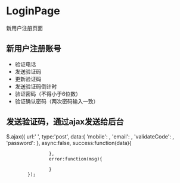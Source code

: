 # LoginPage
新用户注册页面

## 新用户注册账号
+ 验证电话
+ 发送验证码
+ 更新验证码
+ 发送验证码倒计时
+ 验证密码（不得小于6位数）
+ 验证确认密码（两次密码输入一致）

## 发送验证码，通过ajax发送给后台
$.ajax({
				url:' ',
				type:'post',
				data:{
					'mobile': ,
					'email': ,
					'validateCode': ,
					'password': 
					},
					async:false,
					success:function(data){
						
					},
					error:function(msg){
						
					}
			});
